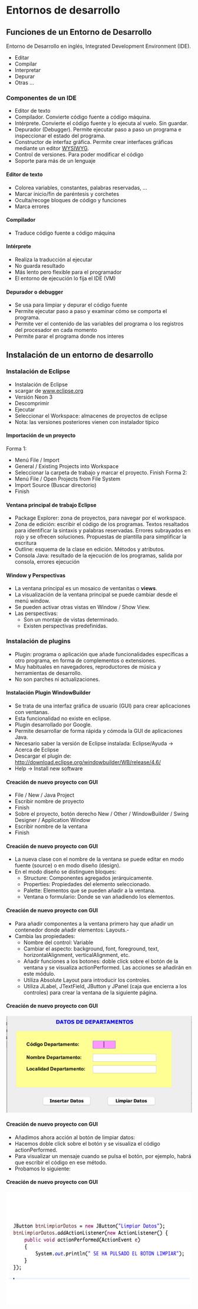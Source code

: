 # Entornos de desarrollo



## Funciones de un Entorno de Desarrollo

Entorno de Desarrollo en inglés, Integrated Development Environment (IDE).
- Editar
- Compilar 
- Interpretar 
- Depurar
- Otras ...


### Componentes de un IDE
- Editor de texto 
- Compilador. Convierte código fuente a código máquina.
- Intérprete. Convierte el código fuente y lo ejecuta al vuelo. Sin guardar.
- Depurador (Debugger). Permite ejecutar paso a paso un programa e inspeccionar 
el estado del programa.
- Constructor de interfaz gráfica. Permite crear interfaces gráficas mediante un editor 
[WYSIWYG](https://es.wikipedia.org/wiki/WYSIWYG).
- Control de versiones. Para poder modificar el código
- Soporte para más de un lenguaje


#### Editor de texto
- Colorea variables, constantes, palabras reservadas, ...
- Marcar inicio/fin de paréntesis y corchetes
- Oculta/recoge bloques de código y funciones
- Marca errores


#### Compilador
- Traduce código fuente a código máquina

#### Intérprete
- Realiza la traducción al ejecutar
- No guarda resultado
- Más lento pero flexible para el programador
- El entorno de ejecución lo fija el IDE (VM)


#### Depurador o debugger
- Se usa para limpiar y depurar el código fuente
- Permite ejecutar paso a paso y examinar cómo se comporta el programa.
- Permite ver el contenido de las variables del programa o los registros del procesador en cada momento
- Permite parar el programa donde nos interes



## Instalación de un entorno de desarrollo 


### Instalación de Eclipse

- Instalación de Eclipse
- scargar de www.eclipse.org
- Versión Neon 3
- Descomprimir
- Ejecutar
- Seleccionar el Workspace: almacenes de proyectos de eclipse
- Nota: las versiones posteriores vienen con instalador típico


#### Importación de un proyecto

Forma 1:
- Menú File / Import
- General / Existing Projects into Workspace
- Seleccionar la carpeta de trabajo y marcar el proyecto.
Finish
Forma 2:
- Menú File / Open Projects from File System
- Import Source (Buscar directorio)
- Finish


#### Ventana principal de trabajo Eclipse
- Package Explorer: zona de proyectos, para navegar por el workspace.
- Zona de edición: escribir el código de los programas. Textos resaltados para identificar la sintaxis y palabras reservadas. Errores subrayados en rojo y se ofrecen soluciones. Propuestas de plantilla para simplificar la escritura
- Outline: esquema de la clase en edición. Métodos y atributos.
- Consola Java: resultado de la ejecución de los programas, salida por consola, errores ejecución


#### Window y Perspectivas
- La ventana principal es un mosaico de ventanitas o  **views**.
- La visualización de la ventana principal se puede cambiar desde el menú window.
- Se pueden activar otras vistas en Window / Show View.
- Las perspectivas:
    - Son un montaje de vistas determinado.
    - Existen perspectivas predefinidas.



### Instalación de plugins 
- Plugin: programa o aplicación que añade funcionalidades específicas a otro programa, en forma de complementos o extensiones. 
- Muy habituales en navegadores, reproductores de música y herramientas de desarrollo.
- No son parches ni actualizaciones.


#### Instalación Plugin WindowBuilder

- Se trata de una interfaz gráfica de usuario (GUI) para crear aplicaciones con ventanas.
- Esta funcionalidad no existe en eclipse.
- Plugin desarrollado por Google.
- Permite desarrollar de forma rápida y cómoda la GUI de aplicaciones Java.
- Necesario saber la versión de Eclipse instalada: Eclipse/Ayuda -> Acerca de Eclipse
- Descargar el plugin de: http://download.eclipse.org/windowbuilder/WB/release/4.6/
- Help -> Install new software


#### Creación de nuevo proyecto con GUI
- File / New / Java Project
- Escribir nombre de proyecto
- Finish
- Sobre el proyecto, botón derecho New / Other / WindowBuilder / Swing Designer / Application Window
- Escribir nombre de la ventana
- Finish


#### Creación de nuevo proyecto con GUI
- La nueva clase con el nombre de la ventana se puede editar en modo fuente (source) o en modo diseño (design).
- En el modo diseño se distinguen bloques:
    - Structure: Componentes agregados jerárquicamente.
    - Properties: Propiedades del elemento seleccionado.
    - Palette: Elementos que se pueden añadir a la ventana.
    - Ventana o formulario: Donde se van añadiendo los elementos.

    
#### Creación de nuevo proyecto con GUI
- Para añadir componentes a la ventana primero hay que añadir un contenedor donde añadir elementos: Layouts.- 
- Cambia las propiedades: 
    - Nombre del control: Variable
    - Cambiar el aspecto: background, font, foreground, text, horizontalAlignment, verticalAlignment, etc.
    - Añadir funciones a los botones: doble click sobre el botón de la ventana y se visualiza actionPerformed. Las acciones se añadirán en este módulo.
    - Utiliza Absolute Layout para introducir los controles.
    - Utiliza JLabel, JTextField, JButton y JPanel (caja que encierra a los controles) para crear la ventana de la siguiente página.


#### Creación de nuevo proyecto con GUI
![imagen](img/ed1a.png "")


#### Creación de nuevo proyecto con GUI
- Añadimos ahora acción al botón de limpiar datos:
- Hacemos doble click sobre el botón y se visualiza el código actionPerformed.
- Para visualizar un mensaje cuando se pulsa el botón, por ejemplo, habrá que escribir el código en ese método. 
- Probamos lo siguiente:


#### Creación de nuevo proyecto con GUI
![imagen](img/ed1b.png "")

